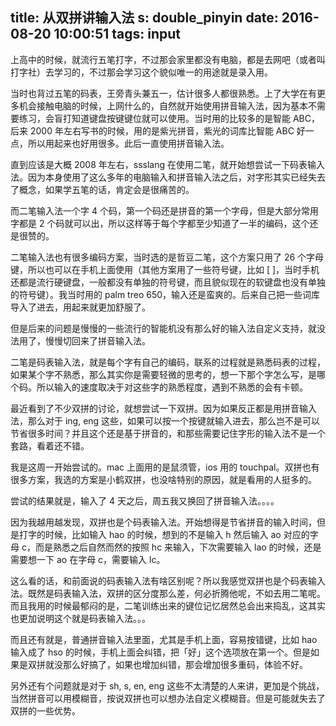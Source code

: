 title: 从双拼讲输入法
s: double_pinyin
date: 2016-08-20 10:00:51
tags: input
---
上高中的时候，就流行五笔打字，不过那会家里都没有电脑，都是去网吧（或者叫打字社）去学习的，不过那会学习这个貌似唯一的用途就是录入用。

当时也背过五笔的码表，王旁青头兼五一，估计很多人都很熟悉。上了大学在有更多机会接触电脑的时候，上网什么的，自然就开始使用拼音输入法，因为基本不需要练习，会盲打知道键盘按键键位就可以使用。当时用的比较多的是智能 ABC，后来 2000 年左右写书的时候，用的是紫光拼音，紫光的词库比智能 ABC 好一点，所以用起来也好用很多。此后一直使用拼音输入法。

直到应该是大概 2008 年左右，ssslang 在使用二笔，就开始想尝试一下码表输入法。因为本身使用了这么多年的电脑输入和拼音输入法之后，对字形其实已经失去了概念，如果学五笔的话，肯定会是很痛苦的。

而二笔输入法一个字 4 个码，第一个码还是拼音的第一个字母，但是大部分常用字都是 2 个码就可以出，所以这样等于每个字都至少知道了一半的编码，这个还是很赞的。

二笔输入法也有很多编码方案，当时选的是哲豆二笔，这个方案只用了 26 个字母键，所以也可以在手机上面使用（其他方案用了一些符号键，比如 [ ]，当时手机还都是流行硬键盘，一般都没有单独的符号键，而且貌似现在的软键盘也没有单独的符号键）。我当时用的 palm treo 650，输入还是蛮爽的。后来自己把一些词库导入了进去，用起来就更加舒服了。

但是后来的问题是慢慢的一些流行的智能机没有那么好的输入法自定义支持，就没法用了，慢慢切回来了拼音输入法。

二笔是码表输入法，就是每个字有自己的编码，联系的过程就是熟悉码表的过程，如果某个字不熟悉，那么其实你是需要轻微的思考的，想一下那个字怎么写，是哪个码。所以输入的速度取决于对这些字的熟悉程度，遇到不熟悉的会有卡顿。

最近看到了不少双拼的讨论，就想尝试一下双拼。因为如果反正都是用拼音输入法，那么对于 ing, eng 这些，如果可以按一个按键就输入进去，那么岂不是可以节省很多时间？并且这个还是基于拼音的，和那些需要记住字形的输入法不是一个套路，看着还不错。

我是这周一开始尝试的。mac 上面用的是鼠须管，ios 用的 touchpal。双拼也有很多方案，我选的方案是小鹤双拼，也没啥特别的原因，就是看用的人挺多的。

尝试的结果就是，输入了 4 天之后，周五我又换回了拼音输入法。。。。

因为我越用越发现，双拼也是个码表输入法。开始想得是节省拼音的输入时间，但是打字的时候，比如输入 hao 的时候，想到的不是输入 h 然后输入 ao 对应的字母 c，而是熟悉之后自然而然的按照 hc 来输入，下次需要输入 lao 的时候，还是需要想一下 ao 在字母 c，需要输入 lc。

这么看的话，和前面说的码表输入法有啥区别呢？所以我感觉双拼也是个码表输入法。既然是码表输入法，双拼的区分度那么差，何必折腾他呢，不如去用二笔呢。而且我用的时候最郁闷的是，二笔训练出来的键位记忆居然总会出来捣乱，这其实也更加说明这个就是码表输入法。。。

而且还有就是，普通拼音输入法里面，尤其是手机上面，容易按错键，比如 hao 输入成了 hso 的时候，手机上面会纠错，把「好」这个选项放在第一个。但是如果是双拼就没那么好搞了，如果也增加纠错，那会增加很多重码，体验不好。

另外还有个问题就是对于 sh, s, en, eng 这些不太清楚的人来讲，更加是个挑战，当然拼音可以用模糊音，按说双拼也可以想办法自定义模糊音。但是可能就失去了双拼的一些优势。
